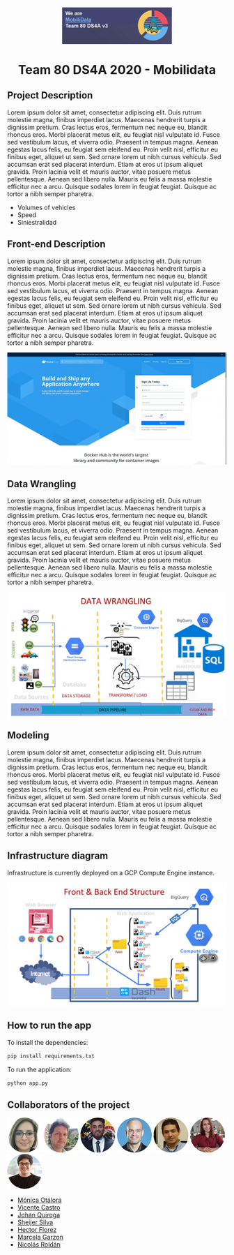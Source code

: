 #

<p align="center"><a href="https://modin.readthedocs.io"><img width=50% heigh="50%" alt="" src="https://raw.githubusercontent.com/Jstoqui/MobiliData_DS4A_TEAM80/main/Mobilidata_Front_End/assets/img/header_readme.jpg"></a></p>
<h1 align="center">Team 80 DS4A 2020 - Mobilidata</h1>

## Project Description

Lorem ipsum dolor sit amet, consectetur adipiscing elit. Duis rutrum molestie magna, finibus imperdiet lacus. Maecenas hendrerit turpis a dignissim pretium. Cras lectus eros, fermentum nec neque eu, blandit rhoncus eros. Morbi placerat metus elit, eu feugiat nisl vulputate id. Fusce sed vestibulum lacus, et viverra odio. Praesent in tempus magna. Aenean egestas lacus felis, eu feugiat sem eleifend eu. Proin velit nisl, efficitur eu finibus eget, aliquet ut sem. Sed ornare lorem ut nibh cursus vehicula. Sed accumsan erat sed placerat interdum. Etiam at eros ut ipsum aliquet gravida. Proin lacinia velit et mauris auctor, vitae posuere metus pellentesque. Aenean sed libero nulla. Mauris eu felis a massa molestie efficitur nec a arcu. Quisque sodales lorem in feugiat feugiat. Quisque ac tortor a nibh semper pharetra.

- Volumes of vehicles
- Speed
- Siniestralidad

## Front-end Description

Lorem ipsum dolor sit amet, consectetur adipiscing elit. Duis rutrum molestie magna, finibus imperdiet lacus. Maecenas hendrerit turpis a dignissim pretium. Cras lectus eros, fermentum nec neque eu, blandit rhoncus eros. Morbi placerat metus elit, eu feugiat nisl vulputate id. Fusce sed vestibulum lacus, et viverra odio. Praesent in tempus magna. Aenean egestas lacus felis, eu feugiat sem eleifend eu. Proin velit nisl, efficitur eu finibus eget, aliquet ut sem. Sed ornare lorem ut nibh cursus vehicula. Sed accumsan erat sed placerat interdum. Etiam at eros ut ipsum aliquet gravida. Proin lacinia velit et mauris auctor, vitae posuere metus pellentesque. Aenean sed libero nulla. Mauris eu felis a massa molestie efficitur nec a arcu. Quisque sodales lorem in feugiat feugiat. Quisque ac tortor a nibh semper pharetra.

![App](./Mobilidata_Front_End/assets/img/front_end.gif)

## Data Wrangling

Lorem ipsum dolor sit amet, consectetur adipiscing elit. Duis rutrum molestie magna, finibus imperdiet lacus. Maecenas hendrerit turpis a dignissim pretium. Cras lectus eros, fermentum nec neque eu, blandit rhoncus eros. Morbi placerat metus elit, eu feugiat nisl vulputate id. Fusce sed vestibulum lacus, et viverra odio. Praesent in tempus magna. Aenean egestas lacus felis, eu feugiat sem eleifend eu. Proin velit nisl, efficitur eu finibus eget, aliquet ut sem. Sed ornare lorem ut nibh cursus vehicula. Sed accumsan erat sed placerat interdum. Etiam at eros ut ipsum aliquet gravida. Proin lacinia velit et mauris auctor, vitae posuere metus pellentesque. Aenean sed libero nulla. Mauris eu felis a massa molestie efficitur nec a arcu. Quisque sodales lorem in feugiat feugiat. Quisque ac tortor a nibh semper pharetra.

![Data Wrangling](./Mobilidata_Front_End/assets/img/data_wrangling.jpg)

## Modeling

Lorem ipsum dolor sit amet, consectetur adipiscing elit. Duis rutrum molestie magna, finibus imperdiet lacus. Maecenas hendrerit turpis a dignissim pretium. Cras lectus eros, fermentum nec neque eu, blandit rhoncus eros. Morbi placerat metus elit, eu feugiat nisl vulputate id. Fusce sed vestibulum lacus, et viverra odio. Praesent in tempus magna. Aenean egestas lacus felis, eu feugiat sem eleifend eu. Proin velit nisl, efficitur eu finibus eget, aliquet ut sem. Sed ornare lorem ut nibh cursus vehicula. Sed accumsan erat sed placerat interdum. Etiam at eros ut ipsum aliquet gravida. Proin lacinia velit et mauris auctor, vitae posuere metus pellentesque. Aenean sed libero nulla. Mauris eu felis a massa molestie efficitur nec a arcu. Quisque sodales lorem in feugiat feugiat. Quisque ac tortor a nibh semper pharetra.

## Infrastructure diagram

Infrastructure is currently deployed on a GCP Compute Engine instance.

![Infrastructure](./Mobilidata_Front_End/assets/img/front_back_structure.jpg)

## How to run the app

To install the dependencies:

```bash
pip install requirements.txt
```

To run the application:

```bash
python app.py
```

## Collaborators of the project

[![](./Mobilidata_Front_End/assets/img/monica_circle.png)](https://sourcerer.io/fame/clmnt/huggingface/transformers/links/0)
[![](./Mobilidata_Front_End/assets/img/vicente_circle.png)](https://sourcerer.io/fame/clmnt/huggingface/transformers/links/5)
[![](./Mobilidata_Front_End/assets/img/johan_circle.png)](https://www.linkedin.com/in/jsquirogacloudanalyst/)
[![](./Mobilidata_Front_End/assets/img/sheijer_circle.png)](https://sourcerer.io/fame/clmnt/huggingface/transformers/links/3)
[![](./Mobilidata_Front_End/assets/img/hector_circle.png)](https://sourcerer.io/fame/clmnt/huggingface/transformers/links/4)
[![](./Mobilidata_Front_End/assets/img/marcela_circle.png)](https://sourcerer.io/fame/clmnt/huggingface/transformers/links/5)
[![](./Mobilidata_Front_End/assets/img/nicolas_circle.png)](https://sourcerer.io/fame/clmnt/huggingface/transformers/links/1)

- [Mónica Otálora](http://github.com)
- [Vicente Castro](http://github.com)
- [Johan Quiroga](http://github.com)
- [Sheijer Silva](http://github.com)
- [Hector Florez](http://github.com)
- [Marcela Garzon](http://github.com)
- [Nicolás Roldán](http://github.com)
